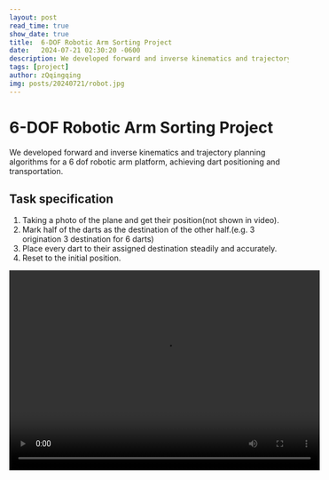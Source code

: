 ```yaml
---
layout: post
read_time: true
show_date: true
title:  6-DOF Robotic Arm Sorting Project
date:   2024-07-21 02:30:20 -0600
description: We developed forward and inverse kinematics and trajectory planning algorithms for a 6 dof robotic arm platform, achieving dart positioning and transportation.
tags: [project]
author: zQqingqing
img: posts/20240721/robot.jpg
---
```


# 6-DOF Robotic Arm Sorting Project

We developed forward and inverse kinematics and trajectory planning algorithms for a 6 dof robotic arm platform, achieving dart positioning and transportation.

## Task specification
1. Taking a photo of the plane and get their position(not shown in video).
2. Mark half of the darts as the destination of the other half.(e.g. 3 origination 3 destination for 6 darts)
3. Place every dart to their assigned destination steadily and accurately.
4. Reset to the initial position.

<video width="560" height="360" controls>
  <source src="./assets/img/posts/20240721/6dof_sorting.mp4" type="video/mp4">
  Your browser does not support the video tag.
</video>
